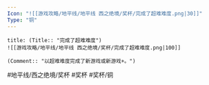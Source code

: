```yaml
---
Icon: "![[游戏攻略/地平线/地平线 西之绝境/奖杯/完成了超难难度.png|30]]"
Type: "铜"
---
```

```ad-common-bronze-trophy
title: (Title:: "完成了超难难度")
![[游戏攻略/地平线/地平线 西之绝境/奖杯/完成了超难难度.png|100]]

(Comment:: "以超难难度完成了新游戏或新游戏+。")
```

#地平线/西之绝境/奖杯 #奖杯 #奖杯/铜

